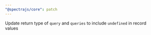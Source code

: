 ```yaml
---
"@spectrajs/core": patch
---
```


Update return type of `query` and `queries` to include `undefined` in record values
